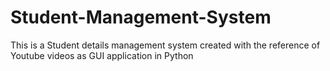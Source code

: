 # Student-Management-System
This is a Student details management system created with the reference of Youtube videos as GUI application in Python 
